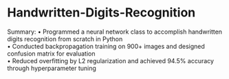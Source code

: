 # Handwritten-Digits-Recognition
Summary:
• Programmed a neural network class to accomplish handwritten digits recognition from scratch in Python\
• Conducted backpropagation training on 900+ images and designed confusion matrix for evaluation\
• Reduced overfitting by L2 regularization and achieved 94.5% accuracy through hyperparameter tuning
